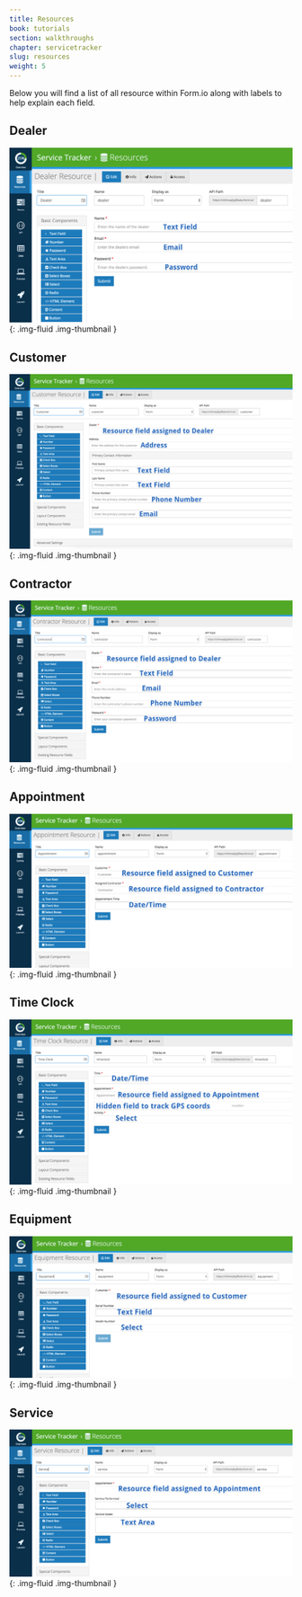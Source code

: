 ```yaml
---
title: Resources
book: tutorials
section: walkthroughs
chapter: servicetracker
slug: resources
weight: 5
---
```

Below you will find a list of all resource within Form.io along with labels to help explain each field.

Dealer
------------
![](/assets/img/tutorials/walkthroughs/servicetracker/resource-dealer.png){: .img-fluid .img-thumbnail }

Customer
------------
![](/assets/img/tutorials/walkthroughs/servicetracker/resource-customer.png){: .img-fluid .img-thumbnail }

Contractor
------------
![](/assets/img/tutorials/walkthroughs/servicetracker/resource-contractor.png){: .img-fluid .img-thumbnail }

Appointment
------------
![](/assets/img/tutorials/walkthroughs/servicetracker/resource-appointment.png){: .img-fluid .img-thumbnail }

Time Clock
------------
![](/assets/img/tutorials/walkthroughs/servicetracker/resource-timeclock.png){: .img-fluid .img-thumbnail }

Equipment
------------
![](/assets/img/tutorials/walkthroughs/servicetracker/resource-equipment.png){: .img-fluid .img-thumbnail }

Service
------------
![](/assets/img/tutorials/walkthroughs/servicetracker/resource-service.png){: .img-fluid .img-thumbnail }
